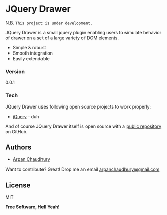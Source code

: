 # JQuery Drawer

N.B. ```This project is under development.```

JQuery Drawer is a small jquery plugin enabling users to simulate behavior of drawer on a set of a large variety of DOM elements.

  - Simple & robust
  - Smooth integration
  - Easily extendable

### Version
0.0.1

### Tech

JQuery Drawer uses following open source projects to work properly:

* [jQuery] - duh

And of course JQuery Drawer itself is open source with a [public repository][drawer]
 on GitHub.

Authors
----

- [Arpan Chaudhury]

Want to contribute? Great! Drop me an email arpanchaudhury@gmail.com

License
----

MIT

**Free Software, Hell Yeah!**


   [drawer]: <https://github.com/arpanchaudhury/jquery-drawer>
   [git-repo-url]: <https://github.com/arpanchaudhury/jquery-drawer.git>
   [Arpan Chaudhury]: <https://in.linkedin.com/in/arpanc>
   [jQuery]: <http://jquery.com>

